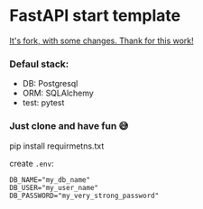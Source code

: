 # FastAPI start template

[It's fork, with some changes. Thank for this work!](https://github.com/visini/abstracting-fastapi-services)

### Defaul stack:
- DB: Postgresql
- ORM: SQLAlchemy
- test: pytest

### Just clone and have fun 😅

pip install requirmetns.txt

create ```.env```:
```
DB_NAME="my_db_name"
DB_USER="my_user_name"
DB_PASSWORD="my_very_strong_password"
```